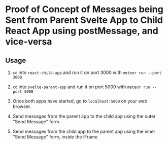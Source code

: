 # Proof of Concept of Messages being Sent from Parent Svelte App to Child React App using postMessage, and vice-versa

## Usage

1. `cd` into `react-child-app` and run it on port 3000 with `meteor run --port 3000`

2. `cd` into `svelte-parent-app` and run it on port 5000 with `meteor run --port 5000`

3. Once both apps have started, go to `localhost:5000` on your web browser.

4. Send messages from the parent app to the child app using the outer "Send Message" form.

5. Send messages from the child app to the parent app using the inner "Send Message" form, inside the iFrame.
